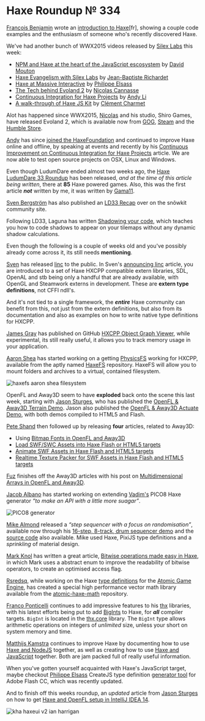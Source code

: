 [_template]: ../templates/roundup.html
[date]: / "2015-08-27 10:02:00"
[modified]: / "2015-08-27 10:02:00"
[published]: / "2015-08-27 10:02:00"
[“”]: a ""
# Haxe Roundup № 334

[François Benjamin][tw21] wrote an [introduction to Haxe][l40][fr], showing
a couple code examples and the enthusiasm of someone who's recently discovered Haxe.

We've had another bunch of WWX2015 videos released by [Silex Labs][tw1] this
week:

- [NPM and Haxe at the heart of the JavaScript escosystem][l1] by [David Mouton][tw2]
- [Haxe Evangelism with Silex Labs][l2] by [Jean-Baptiste Richardet][tw3]
- [Haxe at Massive Interactive][l3] by [Philippe Elsass][tw4]
- [The Tech behind Evoland 2][l4] by [Nicolas Cannasse][tw5]
- [Continuous Integration for Haxe Projects][l5] by [Andy Li][tw6]
- [A walk-through of Haxe JS Kit][l6] by [Clément Charmet][tw7]

Alot has happened since WWX2015, [Nicolas][tw5] and his studio, Shiro Games, have 
released Evoland 2, which is available now from [GOG][l7], [Steam][l8] and the 
[Humble Store][l9].

[Andy][tw6] has since [joined the HaxeFoundation][l10] and continued to improve
Haxe online and offline, by speaking at events and recently by his
[Continuous Improvement on Continuous Integration for Haxe Projects][l11] article.
We are now able to test open source projects on OSX, Linux and Windows.

Even though LudumDare ended almost two weeks ago, the [Haxe LudumDare 33 Roundup][l12]
has been released, _and at the time of this article being written_, there at **85**
Haxe powered games. Also, this was the first article _**not**_ written by me, it was written by [Gama11][tw8].

[Sven Bergström][tw9] has also published an [LD33 Recap][l14] over on the snõwkit
community site.

Following LD33, Laguna has written [Shadowing your code][l13], which teaches you
how to code shadows to appear on your tilemaps without any dynamic shadow calculations.

Even though the following is a couple of weeks old and you've possibly already come
across it, its still needs **mentioning**. 

[Sven][tw9] has released [linc][l16] to the public. In Sven's [announcing linc][l15] 
article, you are introduced to a set of Haxe HXCPP compatible extern libraries, 
SDL, OpenAL and stb being only a handful that are already available, with OpenGL 
and Steamwork externs in development. These are **extern type definitions**, not
CFFI ndll's.

And it's not tied to a single framework, the _**entire**_ Haxe community can
benefit from this, not just from the extern definitions, but also from its documentation
and also as examples on how to write native type definitions for HXCPP.

[James Gray][gh1] has published on GitHub [HXCPP Object Graph Viewer][l17], while
experimental, its still really useful, it allows you to track memory usage in your application.

[Aaron Shea][tw10] has started working on a getting [PhysicsFS][l19] working for 
HXCPP, available from the aptly named [HaxeFS][l18] repository. HaxeFS
will allow you to mount folders and archives to a virtual, contained filesystem.

![haxefs aaron shea filesystem](/img/334/haxefs.png "Mounting HaxeFS")

OpenFL and Away3D seem to have **exploded** back onto the scene this last week,
starting with [Jason Sturges][tw11], who has published the [OpenFL & Away3D Terrain
Demo][l20]. Jason also published the [OpenFL & Away3D Actuate Demo][l21], with both demos
compiled to HTML5 and Flash.

[Pete Shand][tw12] then followed up by releasing **four** articles, related to Away3D:
    
- Using [Bitmap Fonts in OpenFL and Away3D][l22]
- [Load SWF/SWC Assets into Haxe Flash or HTML5 targets][l23]
- [Animate SWF Assets in Haxe Flash and HTML5 targets][l24]
- [Realtime Texture Packer for SWF Assets in Haxe Flash and HTML5 targets][l25]

[Fuz][tw13] finishes off the Away3D articles with his post on [Multidimensional
Arrays in OpenFL and Away3D][l26].

[Jacob Albano][tw14] has started working on extending [Vadim's][tw15] PICO8
Haxe generator _“to make an API with a little more suagar”_.

![PICO8 generator](/img/334/pico8.png "Adding sugar to the PICO8 Haxe API")

[Mike Almond][tw16] released a _“step sequencer with a focus on randomisation”_,
available now through his [16-step, 8-track, drum sequencer demo][l27] and the
[source code][l28] also available. Mike used Haxe, PixiJS type definitions and
a _sprinkling_ of material design.

[Mark Knol][tw17] has written a great article, [Bitwise operations made easy in 
Haxe][l29], in which Mark uses a abstract enum to improve the readability of 
bitwise operators, to create an optimised access flag.

[Rsredsq][tw18], while working on the Haxe [type definitions][l30] for the 
[Atomic Game Engine][l31], has created a special high performance vector math
library available from the [atomic-haxe-math][l32] repository.

[Franco Ponticelli][tw19] continues to add impressive features to his [thx][l33]
libraries, with his latest efforts being put to add [BigInts][l34] to Haxe, for _**all**_
compiler targets. `BigInt` is located in the [thx.core][l35] library. The `BigInt` type
allows arithmetic operations on integers of _unlimited_ size, unless your
short on system memory and time.

[Matthijs Kamstra][tw20] continues to improve Haxe by documenting how to use
[Haxe and NodeJS][l36] together, as well as creating how to use 
[Haxe and JavaScript][l37] together. Both are jam packed full of really useful information.

When you've gotten yourself acquainted with Haxe's JavaScript target, maybe checkout
[Philippe Elsass][tw21] CreateJS type definition [generator tool][l38] for Adobe
Flash CC, which was recently updated.

And to finish off this weeks roundup, an _updated_ article from [Jason Sturges][tw11] on
how to get [Haxe and OpenFL setup in IntelliJ IDEA 14][l39].

![kha haxeui v2 ian harrigan](/img/334/kha-haxeui.png "All of HaxeUI v2 running on the Kha backend by Ian Harrigan (@IanHarrigan1982)")

[gh1]: https://github.com/james4k "@james4k"

[tw21]: https://twitter.com/Shin0chi "@Shin0chi"
[tw20]: https://twitter.com/MatthijsKamstra "@MatthijsKamstra"
[tw19]: https://twitter.com/fponticelli "@fponticelli"
[tw18]: https://twitter.com/rsredsq "@rsredsq"
[tw17]: https://twitter.com/mknol "@mknol"
[tw16]: https://twitter.com/mikedotalmond "@mikedotalmond"
[tw15]: https://twitter.com/YellowAfterlife "@YellowAfterlife"
[tw14]: https://twitter.com/jacobalbano "@jacobalbano"
[tw13]: https://twitter.com/fuz_games "@fuz_games"
[tw12]: https://twitter.com/peteshand "@peteshand"
[tw11]: https://twitter.com/jasonsturges "@jasonsturges"
[tw10]: https://twitter.com/Aaron_M_Shea "@Aaron_M_Shea"
[tw9]: https://twitter.com/___discovery "@___discovery"
[tw8]: https://twitter.com/Gama11_ "@Gama11_"
[tw7]: https://twitter.com/clemenchar "@clemenchar"
[tw6]: https://twitter.com/andy_li "@andy_li"
[tw5]: https://twitter.com/ncannasse "@ncannasse"
[tw4]: https://twitter.com/elsassph "@elsassph"
[tw3]: https://twitter.com/JbIPS "@JbIPS"
[tw2]: https://twitter.com/damoebius "@damoebius"
[tw1]: https://twitter.com/silexlabs "@silexlabs"
    
[l40]: http://blog.bfrancois.com/haxe-le-langage-cross-plateforme/ "Haxe cross-platform language"
[l39]: http://jasonsturges.com/2014/11/28/openfl-and-haxe-in-intellij-14/ "Haxe and OpenFL in IntelliJ IDEA 14"
[l38]: https://github.com/elsassph/createjs-def "CreateJS Adobe Flash CC Generator Tool on GitHub"
[l37]: http://matthijskamstra.github.io/haxejs/ "Haxe and JavaScript Documentation"
[l36]: http://matthijskamstra.github.io/haxenode/ "Haxe and Node.JS Documentation"
[l35]: https://github.com/fponticelli/thx.core "thx.core on GitHub"
[l34]: http://try.thx-lib.org/#16351 "Try out BigInts on try.thx-lib.org!"
[l33]: http://thx-lib.org/ "Extending Haxe"
[l32]: https://github.com/rsredsq/atomic-haxe-math "Atomic-Haxe-Math on GitHub"
[l31]: http://www.atomicgameengine.com/ "Atomic Game Engine"
[l30]: https://github.com/rsredsq/atomic-haxe "Atomic-Haxe on GitHub"
[l29]: http://blog.stroep.nl/2015/08/biwise-operations-made-easy-with-haxe/ "Bitwise operations made easy in Haxe"
[l28]: https://github.com/mikedotalmond/drums "Drum Sequencer on GitHub"
[l27]: https://mikedotalmond.github.io/drums/ "16-step, 8-track, drum sequencer demo"
[l26]: https://fuzdevlog.wordpress.com/2015/09/01/multidimensional-arrays-in-openfl-away3d/ "Multidimensional Arrays in OpenFL and Away3D"
[l25]: http://blog.peteshand.net/realtime-texture-packer-for-swf-assets-in-haxe-flash-and-html5-targets/ "Realtime Texture Packer for SWF Assets in Haxe Flash and HTML5 targets"
[l24]: http://blog.peteshand.net/animate-swf-assets-in-haxe-flash-and-html5-targets/ "Animate SWF Assets in Haxe Flash or HTML5 targets"
[l23]: http://blog.peteshand.net/load-swfswc-assets-into-haxe-flash-or-html5-targets/ "Load SWF/SWC Assets into Haxe Flash or HTML5 targets"
[l22]: http://blog.peteshand.net/openfl-away3d-bitmapfonts/ "Using Bitmap Fonts in OpenFL and Away3D"
[l21]: http://jasonsturges.com/2015/09/01/openfl-away3d-actuate-demo/ "OpenFL and Away3D Actuate Demo"
[l20]: http://jasonsturges.com/2015/08/25/openfl-away3d-terrain-demo/ "OpenFL and Away3D Terrain Demo"
[l19]: https://icculus.org/physfs/ "PhysicsFS"
[l18]: https://github.com/AaronShea/haxefs "HaxeFS on GitHub"
[l17]: https://github.com/james4k/hxcppObjectGraphViewer "HXCPP Object Graph Viewer on GitHub"
[l16]: https://snowkit.github.io/linc/ "Linc on GitHub"
[l15]: http://snowkit.org/2015/08/24/announcing-linc/ "Announcing Linc"
[l14]: http://snowkit.org/2015/09/01/ld-33-recap/ "LD 33 Recap on snõwkit"
[l13]: https://runvs.io/News/898 "Shadowing your code"
[l12]: http://haxe.io/ld/33/ "The Haxe Ludum Dare 33 Roundup"
[l11]: http://blog.onthewings.net/2015/09/02/continuous_improvement_on_continuous_integration_for_haxe_projects/ "Continuous Improvement on Continuous Integration for Haxe Projects"
[l10]: http://haxe.io/roundups/326/ "Haxe Roundup № 326"
[l9]: https://www.humblebundle.com/store/p/evoland2_storefront "Evoland 2 on the Humble Store"
[l8]: http://store.steampowered.com/app/359310/ "Evoland 2 on Steam"
[l7]: http://www.gog.com/game/evoland_2 "Evoland 2 on GOG.com"
[l6]: http://www.silexlabs.org/a-walk-through-of-haxe-js-kit/ "A walk-through of Haxe JS Kit WWX2015 video"
[l5]: http://www.silexlabs.org/continuous-integration-for-haxe-projects/ "Continuous Integration for Haxe Projects WWX2015 video"
[l4]: http://www.silexlabs.org/the-tech-behind-evoland-2/ "The Tech behind Evoland 2 WWX2015 video"
[l3]: http://www.silexlabs.org/haxe-at-massive-interactive/ "Haxe at Massive Interactive WWX2015 video"
[l2]: http://www.silexlabs.org/haxe-evangelism-with-silex-labs/ "Haxe Evangelism with Silex Labs WWX2015 video"
[l1]: http://www.silexlabs.org/npm-haxe-at-the-heart-of-javascript-ecosystem/ "NPM and Haxe at the heart of the JavaScript ecosystem WWX2015 video"